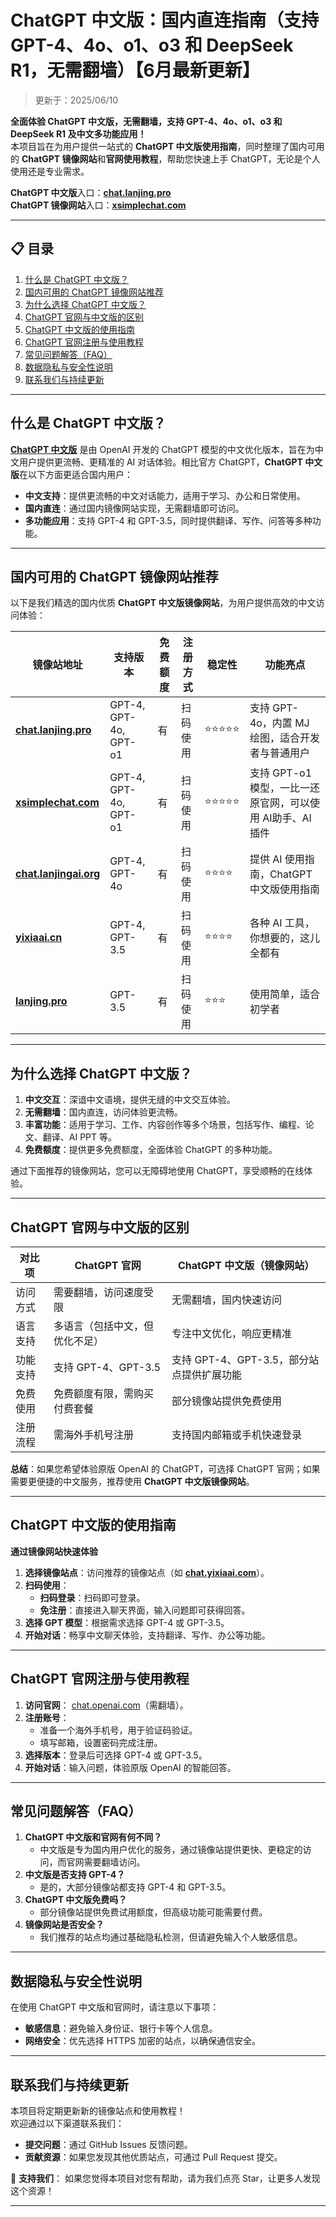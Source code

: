 # ChatGPT 中文版：国内直连指南（支持GPT-4、4o、o1、o3 和 DeepSeek R1，无需翻墙）【6月最新更新】

> 更新于：2025/06/10 

**全面体验 ChatGPT 中文版，无需翻墙，支持 GPT-4、4o、o1、o3 和 DeepSeek R1 及中文多功能应用！**   
本项目旨在为用户提供一站式的 **ChatGPT 中文版使用指南**，同时整理了国内可用的 **ChatGPT 镜像网站**和**官网使用教程**，帮助您快速上手 ChatGPT，无论是个人使用还是专业需求。

**ChatGPT 中文版**入口：**[chat.lanjing.pro](https://chat.lanjing.pro)**   
**ChatGPT 镜像网站**入口：**[xsimplechat.com](https://xsimplechat.com)**

---

## 📋 目录

1. [什么是 ChatGPT 中文版？](#什么是-chatgpt-中文版)
2. [国内可用的 ChatGPT 镜像网站推荐](#国内可用的-chatgpt-镜像网站推荐)
3. [为什么选择 ChatGPT 中文版？](#为什么选择-chatgpt-中文版)
4. [ChatGPT 官网与中文版的区别](#chatgpt-官网与中文版的区别)
5. [ChatGPT 中文版的使用指南](#chatgpt-中文版的使用指南)
6. [ChatGPT 官网注册与使用教程](#chatgpt-官网注册与使用教程)
7. [常见问题解答（FAQ）](#常见问题解答faq)
8. [数据隐私与安全性说明](#数据隐私与安全性说明)
9. [联系我们与持续更新](#联系我们与持续更新)

---

## 什么是 ChatGPT 中文版？
[**ChatGPT 中文版**](https://chat.lanjing.pro) 是由 OpenAI 开发的 ChatGPT 模型的中文优化版本，旨在为中文用户提供更流畅、更精准的 AI 对话体验。相比官方 ChatGPT，**ChatGPT 中文版**在以下方面更适合国内用户：

- **中文支持**：提供更流畅的中文对话能力，适用于学习、办公和日常使用。
- **国内直连**：通过国内镜像网站实现，无需翻墙即可访问。
- **多功能应用**：支持 GPT-4 和 GPT-3.5，同时提供翻译、写作、问答等多种功能。

---

## 国内可用的 ChatGPT 镜像网站推荐
以下是我们精选的国内优质 **ChatGPT 中文版镜像网站**，为用户提供高效的中文访问体验：

| 镜像站地址                            | 支持版本              | 免费额度 | 注册方式 | 稳定性 | 功能亮点                                         |
|---------------------------------------|-----------------------|----------|----------|--------|--------------------------------------------------|
| **[chat.lanjing.pro](https://chat.lanjing.pro)** | GPT-4, GPT-4o, GPT-o1 | 有       | 扫码使用 | ⭐⭐⭐⭐⭐  | 支持 GPT-4o，内置 MJ 绘图，适合开发者与普通用户 |
| **[xsimplechat.com](https://xsimplechat.com)**     | GPT-4, GPT-4o, GPT-o1 | 有       | 扫码使用 | ⭐⭐⭐⭐⭐  | 支持 GPT-o1 模型，一比一还原官网，可以使用 AI助手、AI插件 |
| **[chat.lanjingai.org](https://lanjing.pro)** | GPT-4, GPT-4o    | 有       | 扫码使用 | ⭐⭐⭐⭐   | 提供 AI 使用指南，ChatGPT 中文版使用指南        |
| **[yixiaai.cn](https://yixiaai.cn)**          | GPT-4, GPT-3.5        | 有       | 扫码使用 | ⭐⭐⭐⭐   | 各种 AI 工具，你想要的，这儿全都有             |
| **[lanjing.pro](https://lanjing.pro)**           | GPT-3.5               | 有       | 扫码使用 | ⭐⭐⭐    | 使用简单，适合初学者                           |

---

## 为什么选择 ChatGPT 中文版？

1. **中文交互**：深谙中文语境，提供无缝的中文交互体验。
2. **无需翻墙**：国内直连，访问体验更流畅。
3. **丰富功能**：适用于学习、工作、内容创作等多个场景，包括写作、编程、论文、翻译、AI PPT 等。
4. **免费额度**：提供更多免费额度，全面体验 ChatGPT 的多种功能。

通过下面推荐的镜像网站，您可以无障碍地使用 ChatGPT，享受顺畅的在线体验。

---

## ChatGPT 官网与中文版的区别

| 对比项        | ChatGPT 官网               | ChatGPT 中文版（镜像网站）          |
|---------------|----------------------------|-------------------------------------|
| 访问方式      | 需要翻墙，访问速度受限      | 无需翻墙，国内快速访问               |
| 语言支持      | 多语言（包括中文，但优化不足） | 专注中文优化，响应更精准             |
| 功能支持      | 支持 GPT-4、GPT-3.5        | 支持 GPT-4、GPT-3.5，部分站点提供扩展功能 |
| 免费使用      | 免费额度有限，需购买付费套餐 | 部分镜像站提供免费使用                |
| 注册流程      | 需海外手机号注册            | 支持国内邮箱或手机快速登录            |

**总结**：如果您希望体验原版 OpenAI 的 ChatGPT，可选择 ChatGPT 官网；如果需要更便捷的中文服务，推荐使用 **ChatGPT 中文版镜像网站**。

---

## ChatGPT 中文版的使用指南

**通过镜像网站快速体验**
1. **选择镜像站点**：访问推荐的镜像站点（如 **[chat.yixiaai.com](https://chat.lanjing.pro)**）。
2. **扫码使用**：
   - **扫码登录**：扫码即可登录。
   - **免注册**：直接进入聊天界面，输入问题即可获得回答。
3. **选择 GPT 模型**：根据需求选择 GPT-4 或 GPT-3.5。
4. **开始对话**：畅享中文聊天体验，支持翻译、写作、办公等功能。

---

## ChatGPT 官网注册与使用教程
1. **访问官网**： [chat.openai.com](https://chat.openai.com)（需翻墙）。
2. **注册账号**：
   - 准备一个海外手机号，用于验证码验证。
   - 填写邮箱，设置密码完成注册。
3. **选择版本**：登录后可选择 GPT-4 或 GPT-3.5。
4. **开始对话**：输入问题，体验原版 OpenAI 的智能回答。

---

## 常见问题解答（FAQ）
1. **ChatGPT 中文版和官网有何不同？**
   - 中文版是专为国内用户优化的服务，通过镜像站提供更快、更稳定的访问，而官网需要翻墙访问。
2. **中文版是否支持 GPT-4？**
   - 是的，大部分镜像站都支持 GPT-4 和 GPT-3.5。
3. **ChatGPT 中文版免费吗？**
   - 部分镜像站提供免费试用额度，但高级功能可能需要付费。
4. **镜像网站是否安全？**
   - 我们推荐的站点均通过基础隐私检测，但请避免输入个人敏感信息。

---

## 数据隐私与安全性说明
在使用 ChatGPT 中文版和官网时，请注意以下事项：
- **敏感信息**：避免输入身份证、银行卡等个人信息。
- **网络安全**：优先选择 HTTPS 加密的站点，以确保通信安全。

---

## 联系我们与持续更新
本项目将定期更新新的镜像站点和使用教程！  
欢迎通过以下渠道联系我们：

- **提交问题**：通过 GitHub Issues 反馈问题。
- **贡献资源**：如果您发现其他优质站点，可通过 Pull Request 提交。

🌟 **支持我们**：
如果您觉得本项目对您有帮助，请为我们点亮 Star，让更多人发现这个资源！

---
